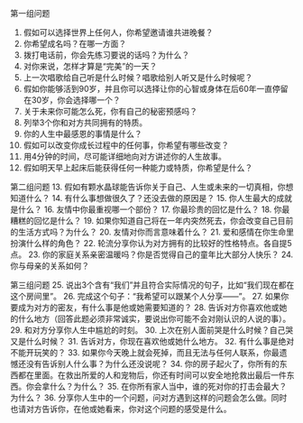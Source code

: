 第一组问题
1. 假如可以选择世界上任何人，你希望邀请谁共进晚餐？
2. 你希望成名吗？在哪一方面？
3. 拨打电话前，你会先练习要说的话吗？为什么？
4. 对你来说，怎样才算是“完美”的一天？
5. 上一次唱歌给自己听是什么时候？唱歌给别人听又是什么时候呢？
6. 假如你能够活到90岁，并且你可以选择让你的心智或身体在后60年一直停留在30岁，你会选择哪一个？
7. 关于未来你可能怎么死，你有自己的秘密预感吗？
8. 列举3个你和对方共同拥有的特质。
9. 你的人生中最感恩的事情是什么？
10. 假如可以改变你成长过程中的任何事，你希望有哪些改变？
11. 用4分钟的时间，尽可能详细地向对方讲述你的人生故事。
12. 假如明天早上起床后能获得任何一种能力或特质，你希望是什么？

第二组问题
13. 假如有颗水晶球能告诉你关于自己、人生或未来的一切真相，你想知道什么？
14. 有什么事想做很久了？还没去做的原因是？
15. 你人生最大的成就是什么？
16. 友情中你最重视哪一个部份？
17. 你最珍贵的回忆是什么？
18. 你最糟糕的回忆是什么？
19. 如果你知道自己将在一年内突然死去，你会改变自己目前的生活方式吗？为什么？
20. 友情对你而言意味着什么？
21. 爱和感情在你生命里扮演什么样的角色？
22. 轮流分享你认为对方拥有的比较好的性格特点。各自提5点。
23. 你的家庭关系亲密温暖吗？你是否觉得自己的童年比大部分人快乐？
24. 你与母亲的关系如何？

第三组问题
25. 说出3个含有“我们”并且符合实际情况的句子，比如“我们现在都在这个房间里”。
26. 完成这个句子：“我希望可以跟某个人分享——”。
27. 如果你要成为对方的密友，有什么事是他或她需要知道的？
28. 告诉对方你喜欢他或她的什么地方（回答此题必须非常诚实，要说出你可能不会对刚认识的人说的事）。
29. 和对方分享你人生中尴尬的时刻。
30. 上次在别人面前哭是什么时候？自己哭又是什么时候？
31. 告诉对方，你现在喜欢他或她什么地方。
32. 有什么事是绝对不能开玩笑的？
33. 如果你今天晚上就会死掉，而且无法与任何人联系，你最遗憾还没有告诉别人什么事？为什么还没说呢？
34. 你的房子起火了，你所有的东西都在里面。在救出所爱的人和宠物后，你还有时间可以安全地抢救出最后一件东西。你会拿什么？为什么？
35. 在你所有家人当中，谁的死对你的打击会最大？为什么？
36. 分享你人生中的一个问题，问对方遇到这样的问题会怎么做。同时也请对方告诉你，在他或她看来，你对这个问题的感受是什么。

